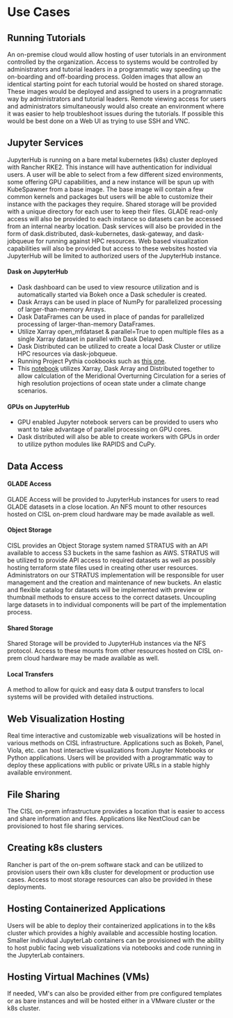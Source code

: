 # Use Cases

## Running Tutorials
An on-premise cloud would allow hosting of user tutorials in an environment controlled by the organization. Access to systems would be controlled by administrators and tutorial leaders in a programmatic way speeding up the on-boarding and off-boarding process. Golden images that allow an identical starting point for each tutorial would be hosted on shared storage. These images would be deployed and assigned to users in a programmatic way by administrators and tutorial leaders. Remote viewing access for users and administrators simultaneously would also create an environment where it was easier to help troubleshoot issues during the tutorials. If possible this would be best done on a Web UI as trying to use SSH and VNC.  

## Jupyter Services
JupyterHub is running on a bare metal kubernetes (k8s) cluster deployed with Rancher RKE2. This instance will have authentication for individual users. A user will be able to select from a few different sized environments, some offering GPU capabilities, and a new instance will be spun up with KubeSpawner from a base image. The base image will contain a few common kernels and packages but users will be able to customize their instance with the packages they require. Shared storage will be provided with a unique directory for each user to keep their files. GLADE read-only access will also be provided to each instance so datasets can be accessed from an internal nearby location. Dask services will also be provided in the form of dask.distributed, dask-kubernetes, dask-gateway, and dask-jobqueue for running against HPC resources. Web based visualization capabilities will also be provided but access to these websites hosted via JupyterHub will be limited to authorized users of the JupyterHub instance. 

#### Dask on JupyterHub
* Dask dashboard can be used to view resource utilization and is automatically started via Bokeh once a Dask scheduler is created. 
* Dask Arrays can be used in place of NumPy for parallelized processing of larger-than-memory Arrays.
* Dask DataFrames can be used in place of pandas for parallelized processing of larger-than-memory DataFrames.
* Utilize Xarray open_mfdataset & parallel=True to open multiple files as a single Xarray dataset in parallel with Dask Delayed.
* Dask Distributed can be utilized to create a local Dask Cluster or utilize HPC resources via dask-jobqueue.
* Running Project Pythia cookbooks such as [this one](https://projectpythia.org/cesm-lens-aws-cookbook/README.html).
* This [notebook](https://github.com/NCAR/iPOGS/blob/main/notebooks/AMOCsig2_0.1deg_RCP_loop_time.ipynb) utilizes Xarray, Dask Array and Distributed together to allow calculation of the Meridional Overturning Circulation for a series of high resolution projections of ocean state under a climate change scenarios.

#### GPUs on JupyterHub
* GPU enabled Jupyter notebook servers can be provided to users who want to take advantage of parallel processing on GPU cores.
* Dask distributed will also be able to create workers with GPUs in order to utilize python modules like RAPIDS and CuPy.   

## Data Access
#### GLADE Access
GLADE Access will be provided to JupyterHub instances for users to read GLADE datasets in a close location. An NFS mount to other resources hosted on CISL on-prem cloud hardware may be made available as well. 

#### Object Storage
CISL provides an Object Storage system named STRATUS with an API available to access S3 buckets in the same fashion as AWS. STRATUS will be utilized to provide API access to required datasets as well as possibly hosting terraform state files used in creating other user resources. Administrators on our STRATUS implementation will be responsible for user management and the creation and maintenance of new buckets. An elastic and flexible catalog for datasets will be implemented with preview or thumbnail methods to ensure access to the correct datasets. Uncoupling large datasets in to individual components will be part of the implementation process. 

#### Shared Storage
Shared Storage will be provided to JupyterHub instances via the NFS protocol. Access to these mounts from other resources hosted on CISL on-prem cloud hardware may be made available as well.

#### Local Transfers
A method to allow for quick and easy data & output transfers to local systems will be provided with detailed instructions. 

## Web Visualization Hosting
Real time interactive and customizable web visualizations will be hosted in various methods on CISL infrastructure. Applications such as Bokeh, Panel, Viola, etc. can host interactive visualizations from Jupyter Notebooks or Python applications. Users will be provided with a programmatic way to deploy these applications with public or private URLs in a stable highly available environment.

## File Sharing
The CISL on-prem infrastructure provides a location that is easier to access and share information and files. Applications like NextCloud can be provisioned to host file sharing services. 

## Creating k8s clusters
Rancher is part of the on-prem software stack and can be utilized to provision users their own k8s cluster for development or production use cases. Access to most storage resources can also be provided in these deployments. 

## Hosting Containerized Applications
Users will be able to deploy their containerized applications in to the k8s cluster which provides a highly available and accessible hosting location. Smaller individual JupyterLab containers can be provisioned with the ability to host public facing web visualizations via notebooks and code running in the JupyterLab containers.

## Hosting Virtual Machines (VMs)
If needed, VM's can also be provided either from pre configured templates or as bare instances and will be hosted either in a VMware cluster or the k8s cluster.